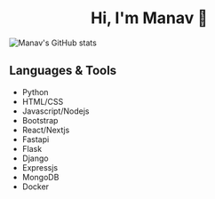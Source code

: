 <h1 align="center">Hi, I'm Manav 👋</h1>

![Manav's GitHub stats](https://github-readme-stats.vercel.app/api?username=ManavRaja&count_private=true&show_icons=true&theme=synthwave)

<h2>Languages & Tools</h2>
<ul>
  <li>Python</li>
  <li>HTML/CSS</li>
  <li>Javascript/Nodejs</li>
  <li>Bootstrap</li>
  <li>React/Nextjs</li>
  <li>Fastapi</li>
  <li>Flask</li>
  <li>Django</li>
  <li>Expressjs</li>
  <li>MongoDB</li>
  <li>Docker</li>
</ul>

<!--
**ManavRaja/ManavRaja** is a ✨ _special_ ✨ repository because its `README.md` (this file) appears on your GitHub profile.

Here are some ideas to get you started:

- 🔭 I’m currently working on ...
- 🌱 I’m currently learning ...
- 👯 I’m looking to collaborate on ...
- 🤔 I’m looking for help with ...
- 💬 Ask me about ...
- 📫 How to reach me: ...
- 😄 Pronouns: ...
- ⚡ Fun fact: ...
-->
